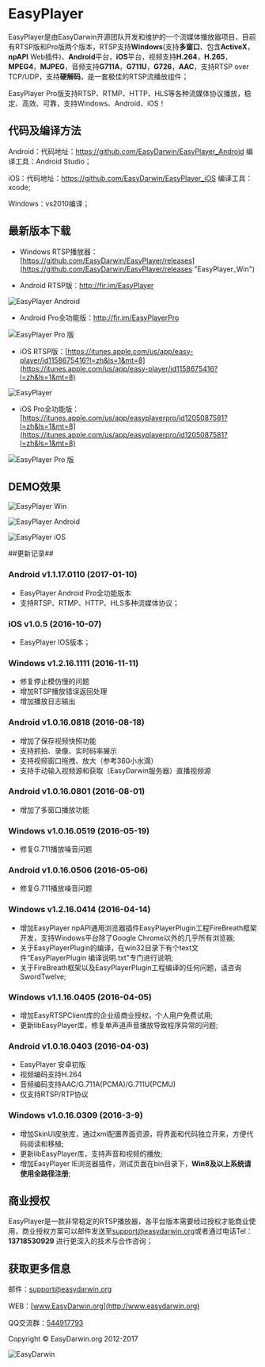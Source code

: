 # EasyPlayer #

EasyPlayer是由EasyDarwin开源团队开发和维护的一个流媒体播放器项目，目前有RTSP版和Pro版两个版本，RTSP支持**Windows**(支持**多窗口**、包含**ActiveX**，**npAPI** Web插件)、**Android**平台，**iOS**平台，视频支持**H.264**，**H.265**，**MPEG4**，**MJPEG**，音频支持**G711A**，**G711U**，**G726**，**AAC**，支持RTSP over TCP/UDP，支持**硬解码**，是一套极佳的RTSP流播放组件；

EasyPlayer Pro版支持RTSP、RTMP、HTTP、HLS等各种流媒体协议播放，稳定、高效、可靠，支持Windows、Android、iOS！

## 代码及编译方法 ##
Android：代码地址：https://github.com/EasyDarwin/EasyPlayer_Android    编译工具：Android Studio；

iOS：代码地址：https://github.com/EasyDarwin/EasyPlayer_iOS	 编译工具：xcode;

Windows：vs2010编译；


## 最新版本下载 ##

- Windows RTSP播放器：[https://github.com/EasyDarwin/EasyPlayer/releases](https://github.com/EasyDarwin/EasyPlayer/releases "EasyPlayer_Win")

- Android RTSP版：http://fir.im/EasyPlayer

![EasyPlayer Android](http://www.easydarwin.org/github/images/easyplayer/firimeasyplayerdroid.png)

- Android Pro全功能版：http://fir.im/EasyPlayerPro

![EasyPlayer Pro 版](http://www.easydarwin.org/github/images/easyplayerprofirim20170205.png)

- iOS RTSP版：[https://itunes.apple.com/us/app/easy-player/id1158675416?l=zh&ls=1&mt=8](https://itunes.apple.com/us/app/easy-player/id1158675416?l=zh&ls=1&mt=8)

![EasyPlayer](http://www.easydarwin.org/github/images/easyplayer/easyplayerios20170313.png)

- iOS Pro全功能版：[https://itunes.apple.com/us/app/easyplayerpro/id1205087581?l=zh&ls=1&mt=8](https://itunes.apple.com/us/app/easyplayerpro/id1205087581?l=zh&ls=1&mt=8)

![EasyPlayer Pro 版](http://www.easydarwin.org/github/images/easyplayer/easyplayerproios20170313.png)

## DEMO效果 ##

![EasyPlayer Win](http://www.easydarwin.org/github/images/easyplayer20160908171027.png)

![EasyPlayer Android](https://raw.githubusercontent.com/EasyDarwin/EasyPlayer_Android/master/EasyPlayer/screenshot/single_video.jpg?raw=true)

![EasyPlayer iOS](http://www.easydarwin.org/github/images/easyplayeriosdemo20170310.jpg)


##更新记录##

### Android v1.1.17.0110 (2017-01-10) ###

* EasyPlayer Android Pro全功能版本
* 支持RTSP、RTMP、HTTP、HLS多种流媒体协议；

### iOS v1.0.5 (2016-10-07) ###

* EasyPlayer IOS版本；

### Windows v1.2.16.1111 (2016-11-11) ###

* 修复停止模仿慢的问题
* 增加RTSP播放错误返回处理
* 增加播放日志输出

### Android v1.0.16.0818 (2016-08-18) ###

* 增加了保存视频快照功能
* 支持抓拍、录像、实时码率展示
* 支持视频窗口拖拽、放大（参考360小水滴）
* 支持手动输入视频源和获取（EasyDarwin服务器）直播视频源

### Android v1.0.16.0801 (2016-08-01) ###

* 增加了多窗口播放功能

### Windows v1.0.16.0519 (2016-05-19) ###

* 修复G.711播放噪音问题

### Android v1.0.16.0506 (2016-05-06) ###

* 修复G.711播放噪音问题

### Windows v1.2.16.0414 (2016-04-14) ###

* 增加EasyPlayer npAPI通用浏览器插件EasyPlayerPlugin工程FireBreath框架开发，支持Windows平台除了Google Chrome以外的几乎所有浏览器;
* 关于EasyPlayerPlugin的编译，在win32目录下有个text文件“EasyPlayerPlugin 编译说明.txt"专门进行说明;
* 关于FireBreath框架以及EasyPlayerPlugin工程编译的任何问题，请咨询SwordTwelve;

### Windows v1.1.16.0405 (2016-04-05) ###

* 增加EasyRTSPClient库的企业级商业授权，个人用户免费试用;
* 更新libEasyPlayer库，修复单声道声音播放导致程序异常的问题;

### Android v1.0.16.0403 (2016-04-03) ###

* EasyPlayer 安卓初版
* 视频编码支持H.264
* 音频编码支持AAC/G.711A(PCMA)/G.711U(PCMU)
* 仅支持RTSP/RTP协议

### Windows v1.0.16.0309 (2016-3-9) ###

* 增加SkinUI皮肤库，通过xml配置界面资源，将界面和代码独立开来，方便代码阅读和移植;
* 更新libEasyPlayer库，支持声音和视频的播放;
* 增加EasyPlayer IE浏览器插件，测试页面在bin目录下，**Win8及以上系统请使用全路径注册**;


## 商业授权 ##
EasyPlayer是一款非常稳定的RTSP播放器，各平台版本需要经过授权才能商业使用，商业授权方案可以邮件发送至[support@easydarwin.org](mailto:support@easydarwin.org "EasyDarwin support mail")或者通过电话Tel：**13718530929** 进行更深入的技术与合作咨询；

## 获取更多信息 ##

邮件：[support@easydarwin.org](mailto:support@easydarwin.org) 

WEB：[www.EasyDarwin.org](http://www.easydarwin.org)

QQ交流群：[544917793](http://jq.qq.com/?_wv=1027&k=2IDkJId "EasyPlayer")

Copyright &copy; EasyDarwin.org 2012-2017

![EasyDarwin](http://www.easydarwin.org/skin/easydarwin/images/wx_qrcode.jpg)

